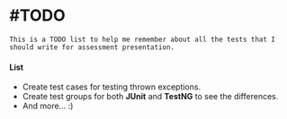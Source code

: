 # #TODO

```
This is a TODO list to help me remember about all the tests that I should write for assessment presentation.
```

#### List
* Create test cases for testing thrown exceptions.
* Create test groups for both **JUnit** and **TestNG** to see the differences.
* And more... :)
